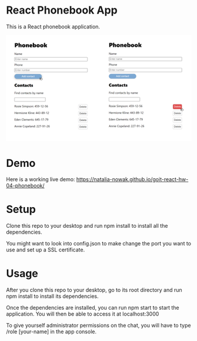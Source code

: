 # React Phonebook App

This is a React phonebook application.

![Screenshot form application](./assets/Phonebook.png)

# Demo

Here is a working live demo:
https://natalia-nowak.github.io/goit-react-hw-04-phonebook/

# Setup

Clone this repo to your desktop and run npm install to install all the
dependencies.

You might want to look into config.json to make change the port you want to use
and set up a SSL certificate.

# Usage

After you clone this repo to your desktop, go to its root directory and run npm
install to install its dependencies.

Once the dependencies are installed, you can run npm start to start the
application. You will then be able to access it at localhost:3000

To give yourself administrator permissions on the chat, you will have to type
/role [your-name] in the app console.
